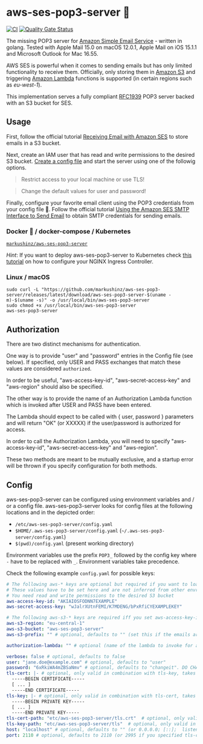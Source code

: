 # aws-ses-pop3-server 💌

[![CI](https://github.com/markushinz/aws-ses-pop3-server/actions/workflows/ci.yaml/badge.svg)](https://github.com/markushinz/aws-ses-pop3-server/actions/workflows/ci.yaml)
[![Quality Gate Status](https://sonarcloud.io/api/project_badges/measure?project=markushinz_aws-ses-pop3-server&metric=alert_status)](https://sonarcloud.io/summary/new_code?id=markushinz_aws-ses-pop3-server)

The missing POP3 server for [Amazon Simple Email Service](https://aws.amazon.com/de/ses/) - written in golang.
Tested with Apple Mail 15.0 on macOS 12.0.1, Apple Mail on iOS 15.1.1 and Microsoft Outlook for Mac 16.55.

AWS SES is powerful when it comes to sending emails but has only limited functionality to receive them.
Officially, only storing them in [Amazon S3](https://aws.amazon.com/de/s3/) and triggering [Amazon Lambda](https://aws.amazon.com/de/lambda/) functions is supported (in certain regions such as *eu-west-1*).

This implementation serves a fully compliant [RFC1939](https://tools.ietf.org/html/rfc1939) POP3 server backed with an S3 bucket for SES.

## Usage

First, follow the official tutorial [Receiving Email with Amazon SES](https://docs.aws.amazon.com/ses/latest/DeveloperGuide/receiving-email.html) to store emails in a S3 bucket.

Next, create an IAM user that has read and write permissions to the desired S3 bucket. [Create a config file](#config) and start the server using one of the followig options.

> Restrict access to your local machine or use TLS!

> Change the default values for user and password!

Finally, configure your favorite email client using the POP3 credentials from your config file 🥳.
Follow the official tutorial [Using the Amazon SES SMTP Interface to Send Email](https://docs.aws.amazon.com/ses/latest/DeveloperGuide/send-email-smtp.html) to obtain SMTP credentials for sending emails.

### Docker 🐳 / docker-compose / Kubernetes

[`markushinz/aws-ses-pop3-server`](https://hub.docker.com/r/markushinz/aws-ses-pop3-server/tags)

*Hint*: If you want to deploy aws-ses-pop3-server to Kubernetes check [this tutorial](https://minikube.sigs.k8s.io/docs/tutorials/nginx_tcp_udp_ingress/) on how to configure your NGINX Ingress Controller.

### Linux / macOS

```shell
sudo curl -L "https://github.com/markushinz/aws-ses-pop3-server/releases/latest/download/aws-ses-pop3-server-$(uname -m)-$(uname -s)" -o /usr/local/bin/aws-ses-pop3-server
sudo chmod +x /usr/local/bin/aws-ses-pop3-server
aws-ses-pop3-server
```

## Authorization

There are two distinct mechanisms for authentication.

One way is to provide "user" and "password" entries in the Config file (see below).
If specified, only USER and PASS exchanges that match these values are considered `authorized`.

In order to be useful, "aws-access-key-id", "aws-secret-access-key" and "aws-region" should also be specified.

The other way is to provide the name of an Authorization Lambda function which is invoked after USER and PASS have been entered.

The Lambda should expect to be called with { user, password } parameters and will return "OK" (or XXXXX) if the user/password is authorized for access.

In order to call the Authorization Lambda, you will need to specify "aws-access-key-id", "aws-secret-access-key" and "aws-region".

These two methods are meant to be mutually exclusive, and a startup error will be thrown if you specify configuration for both methods.

## Config

aws-ses-pop3-server can be configured using environment variables and / or a config file.
aws-ses-pop3-server looks for config files at the following locations and in the depicted order:

* `/etc/aws-ses-pop3-server/config.yaml`
* `$HOME/.aws-ses-pop3-server/config.yaml` (`~/.aws-ses-pop3-server/config.yaml`)
* `$(pwd)/config.yaml` (present working directory)

Environment variables use the prefix `POP3_` followed by the config key where `-` have to be replaced with `_`. Environment variables take precedence.

Check the following example `config.yaml` for possible keys:

```yaml
# The following aws-* keys are optional but required if you want to load emails
# These values have to be set here and are not inferred from other envrionment variables or ~/.aws/credentials
# You need read and write permissions to the desired S3 bucket
aws-access-key-id: "AKIAIOSFODNN7EXAMPLE"
aws-secret-access-key: "wJalrXUtnFEMI/K7MDENG/bPxRfiCYEXAMPLEKEY"

# The following aws-s3-* keys are required iff you set aws-access-key-id and aws-secret-access-key
aws-s3-region: "eu-central-1"
aws-s3-bucket: "aws-ses-pop3-server"
aws-s3-prefix: "" # optional, defaults to "" (set this if the emails are not stored in the root directory of the S3 bucket)

authorization-lambda: "" # optional (name of the lambda to invoke for authenticating "user" and "password")

verbose: false # optional, defaults to false
user: "jane.doe@example.com" # optional, defaults to "user"
password: "6xRkiWA4mZBSaNmv" # optional, defaults to "changeit". DO CHANGE IT!
tls-cert: |- # optional, only valid in combination with tls-key, takes precedence over tls-cert-path / tls-key-path
  -----BEGIN CERTIFICATE-----
  [ ... ]
  -----END CERTIFICATE-----
tls-key: |- # optional, only valid in combination with tls-cert, takes precedence over tls-cert-path / tls-key-path
  -----BEGIN PRIVATE KEY-----
  [ ... ]
  -----END PRIVATE KEY-----
tls-cert-path: "etc/aws-ses-pop3-server/tls.crt"  # optional, only valid in combination with tls-key-path
tls-key-path: "etc/aws-ses-pop3-server/tls"  # optional, only valid in combination with tls-cert-path
host: "localhost" # optional, defaults to "" (or 0.0.0.0; [::];  listening on all NICs)
port: 2110 # optional, defaults to 2110 (or 2995 if you specified tls-cert / tls-key or tls-cert-path / tls-key-path)
```
